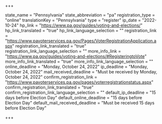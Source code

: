 +++

state_name = "Pennsylvania"
state_abbreviation = "pa"
registration_type = "online"
translationKey = "Pennsylvania"
type = "register"
ip_date = "2022-10-24"
hp_link = "https://www.pa.gov/guides/voting-and-elections/"
hp_link_translated = "true"
hp_link_language_selection = ""
registration_link = "https://www.pavoterservices.pa.gov/Pages/VoterRegistrationApplication.aspx"
registration_link_translated = "true"
registration_link_language_selection = ""
more_info_link = "https://www.pa.gov/guides/voting-and-elections/#RegisteringtoVote"
more_info_link_translated = "true"
more_info_link_language_selection = ""
online_deadline = "Monday, October 24, 2022"
ip_deadline = "Monday, October 24, 2022"
mail_received_deadline = "Must be received by Monday, October 24, 2022"
confirm_registration_link = "https://www.pavoterservices.pa.gov/pages/voterregistrationstatus.aspx"
confirm_registration_link_translated = "true"
confirm_registration_link_language_selection = ""
default_ip_deadline = "15 days before Election Day"
default_online_deadline = "15 days before Election Day"
default_mail_received_deadline = "Must be received 15 days before Election Day"

+++
